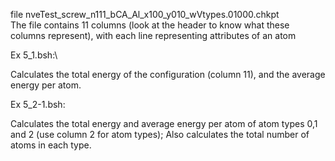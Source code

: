 file nveTest_screw_n111_bCA_Al_x100_y010_wVtypes.01000.chkpt\
The file contains 11 columns (look at the header to know what these columns represent), with each line representing attributes of an atom

Ex 5_1.bsh:\

  Calculates the total energy of the configuration (column 11), and the average energy per atom. 

Ex 5_2-1.bsh:

  Calculates the total energy and average energy per atom of atom types 0,1 and 2 (use column 2 for atom types); Also calculates the total number of atoms in each type.
